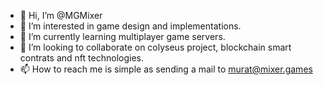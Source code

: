 - 👋 Hi, I’m @MGMixer
- 👀 I’m interested in game design and implementations.
- 🌱 I’m currently learning multiplayer game servers.
- 💞️ I’m looking to collaborate on colyseus project, blockchain smart contrats and nft technologies.
- 📫 How to reach me is simple as sending a mail to murat@mixer.games

<!---
MGMixer/MGMixer is a ✨ special ✨ repository because its `README.md` (this file) appears on your GitHub profile.
You can click the Preview link to take a look at your changes.
--->
